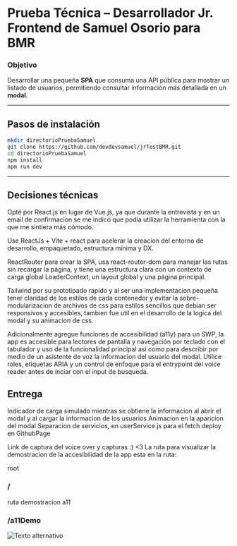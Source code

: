 #  Prueba Técnica – Desarrollador Jr. Frontend de Samuel Osorio para BMR

 ### Objetivo
 Desarrollar una pequeña **SPA** que consuma una API pública para mostrar un listado de usuarios, permitiendo consultar información más detallada en un **modal**.
 
---

## Pasos de instalación
```bash
mkdir directorioPruebaSamuel
git clone https://github.com/devdevsamuel/jrTestBMR.git
cd directorioPruebaSamuel
npm install 
npm run dev
```
---

## Decisiones técnicas
Opté por React.js en lugar de Vue.js, ya que durante la entrevista y en un email de confirmacion se me indicó que podía utilizar la herramienta con la que me sintiera más cómodo.

Use ReactJs + Vite + react para acelerar la creacion del entorno de desarrollo, empaquetado, estructura mínima y DX.

ReactRouter para crear la SPA, usa react-router-dom para manejar las rutas sin recargar la página, y tiene una estructura clara con un contexto de carga global LoaderContext, un layout global y una página principal.

Tailwind por su prototipado rapido y al ser una implementacion pequeña tener claridad de los estilos de cada contenedor y evitar la sobre-modularizacion de archivos de css para estilos sencillos que debian ser responsivos y accesibles, tambien fue util en el desarrollo de la logica del modal y su animacion de css.

Adicionalmente agregue funciones de accesibilidad (a11y) para un SWP, la app es accesible para lectores de pantalla y navegación por teclado con el tabulador y uso de la funcionalidad principal asi como para describir por medio de un asistente de voz la informacion del usuario del modal. Utilice roles, etiquetas ARIA y un control de enfoque para el entrypoint del voice reader antes de inciar con el input de busqueda.

## Entrega 
Indicador de carga simulado mientras se obtiene la informacion al abrir el modal y al cargar la informacion de los usuarios
Animacion en la aparicion del modal
Separacion de servicios, en userService.js para el fetch
deploy en GithubPage

Link de captura del voice over y capturas :) <3 
La ruta para visualizar la demostracion de la accesibilidad de la app esta en la ruta:

root
### /
ruta demostracion a11
### /a11Demo

![Texto alternativo](https://firebasestorage.googleapis.com/v0/b/portfolio-bedf9.firebasestorage.app/o/projects_assets%2FWhatsApp%20Image%202025-06-18%20at%2000.42.32.jpeg?alt=media&token=ec53517e-83f6-44bb-8ed2-499e1f20a78d)


